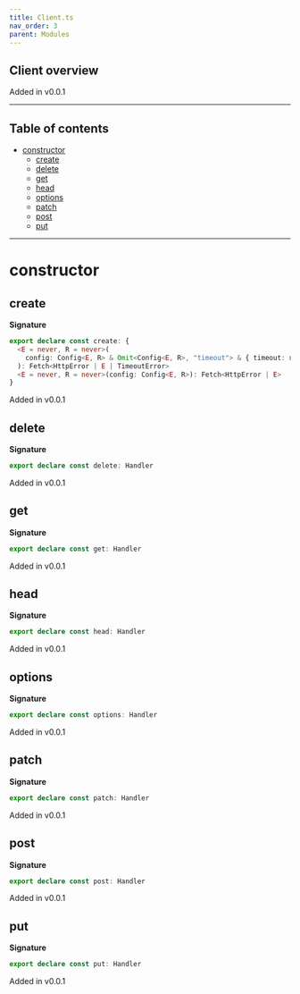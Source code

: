 ```yaml
---
title: Client.ts
nav_order: 3
parent: Modules
---
```


## Client overview

Added in v0.0.1

---

<h2 class="text-delta">Table of contents</h2>

- [constructor](#constructor)
  - [create](#create)
  - [delete](#delete)
  - [get](#get)
  - [head](#head)
  - [options](#options)
  - [patch](#patch)
  - [post](#post)
  - [put](#put)

---

# constructor

## create

**Signature**

```ts
export declare const create: {
  <E = never, R = never>(
    config: Config<E, R> & Omit<Config<E, R>, "timeout"> & { timeout: number }
  ): Fetch<HttpError | E | TimeoutError>
  <E = never, R = never>(config: Config<E, R>): Fetch<HttpError | E>
}
```

Added in v0.0.1

## delete

**Signature**

```ts
export declare const delete: Handler
```

Added in v0.0.1

## get

**Signature**

```ts
export declare const get: Handler
```

Added in v0.0.1

## head

**Signature**

```ts
export declare const head: Handler
```

Added in v0.0.1

## options

**Signature**

```ts
export declare const options: Handler
```

Added in v0.0.1

## patch

**Signature**

```ts
export declare const patch: Handler
```

Added in v0.0.1

## post

**Signature**

```ts
export declare const post: Handler
```

Added in v0.0.1

## put

**Signature**

```ts
export declare const put: Handler
```

Added in v0.0.1
